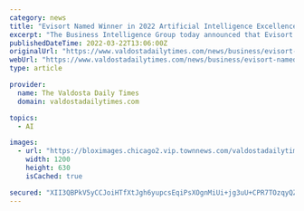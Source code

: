 ```yaml
---
category: news
title: "Evisort Named Winner in 2022 Artificial Intelligence Excellence Awards"
excerpt: "The Business Intelligence Group today announced that Evisort is a winner in its inaugural Artificial Intelligence Excellence Awards program. Evisort is the leading provider of artificial intelligence (AI) solutions for contract management and analytics."
publishedDateTime: 2022-03-22T13:06:00Z
originalUrl: "https://www.valdostadailytimes.com/news/business/evisort-named-winner-in-2022-artificial-intelligence-excellence-awards/article_5d8d9a85-9a49-5348-b76f-5902c734ec82.html"
webUrl: "https://www.valdostadailytimes.com/news/business/evisort-named-winner-in-2022-artificial-intelligence-excellence-awards/article_5d8d9a85-9a49-5348-b76f-5902c734ec82.html"
type: article

provider:
  name: The Valdosta Daily Times
  domain: valdostadailytimes.com

topics:
  - AI

images:
  - url: "https://bloximages.chicago2.vip.townnews.com/valdostadailytimes.com/content/tncms/assets/v3/editorial/f/ff/fff7e599-6920-5698-af49-458060661e82/6239ccec33715.image.jpg?crop=1280%2C672%2C0%2C23&resize=1200%2C630&order=crop%2Cresize"
    width: 1200
    height: 630
    isCached: true

secured: "XII3QBPkV5yCCJoiHTfXtJgh6yupcsEqiPsXOgnMiUi+jg3uU+CPR7TOzqyQZMTnHPJdXzRvoREzx/mR3svsnsovm9R6RLQOnBHKFA7dkG5W/vHKVNRIt0p406nCVu/8ZPrGuYdJvyEMvhxs1MDSAJ9KdKeT+V7cScOhHNJRCR2j2zc4FZg5FilC5lOqoF3caLiIef7OpJ7yxAJS4zK1lfc498JjtPdu0s86IRUAgTgtf99XHXHYGz/gZo8ypUU/+3MMbD89MvyHAgNiXicJKSNYdAZiv7KllRNUX2rx8Ob4VJ8WF9fDQFhIBhGKxGGWE0TKjfgcNUK79fW6G2lry6MegHqWrHBtVRBm5uAsDag=;wZoNbvcEK8BhaabbPpJ0Wg=="
---
```


